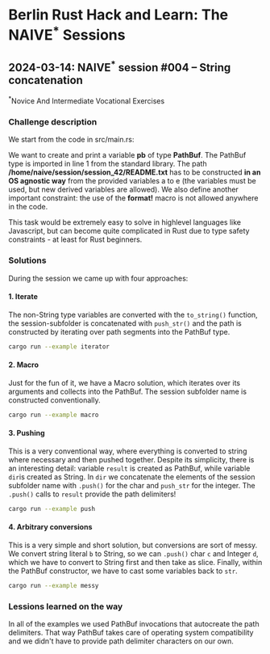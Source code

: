 # Berlin Rust Hack and Learn: The NAIVE<sup>*</sup> Sessions

## 2024-03-14: NAIVE<sup>*</sup> session #004 – String concatenation

<sup>*</sup>Novice And Intermediate Vocational Exercises

### Challenge description

We start from the code in src/main.rs:

We want to create and print a variable **pb** of type **PathBuf**. The PathBuf type is imported in line 1 from the standard library. The path **/home/naive/session/session_42/README.txt** has to be constructed **in an OS agnostic way** from the provided variables a to e (the variables must be used, but new derived variables are allowed). We also define another important constraint: the use of the **format!** macro is not allowed anywhere in the code.

This task would be extremely easy to solve in highlevel languages like Javascript, but can become quite complicated in Rust due to type safety constraints - at least for Rust beginners.


### Solutions

During the session we came up with four approaches:

#### 1. Iterate

The non-String type variables are converted with the `to_string()` function, the session-subfolder is concatenated with `push_str()` and the path is constructed by iterating over path segments into the PathBuf type.

```bash
cargo run --example iterator
```

#### 2. Macro

Just for the fun of it, we have a Macro solution, which iterates over its arguments and collects into the PathBuf. The session subfolder name is constructed conventionally.

```bash
cargo run --example macro
```


#### 3. Pushing

This is a very conventional way, where everything is converted to string where necessary and then pushed together. Despite its simplicity, there is an interesting detail: variable `result` is created as PathBuf, while variable `dir`is created as String. In `dir` we concatenate the elements of the session subfolder name with `.push()` for the char and `push_str` for the integer. The `.push()` calls to `result` provide the path delimiters!

```bash
cargo run --example push
```

#### 4. Arbitrary conversions

This is a very simple and short solution, but conversions are sort of messy. We convert string literal `b` to String, so we can `.push()` char `c` and Integer `d`, which we have to convert to String first and then take as slice. Finally, within the PathBuf constructor, we have to cast some variables back to `str`.

```bash
cargo run --example messy
```

### Lessions learned on the way

In all of the examples we used PathBuf invocations that autocreate the path delimiters. That way PathBuf takes care of operating system compatibility and we didn't have to provide path delimiter characters on our own.